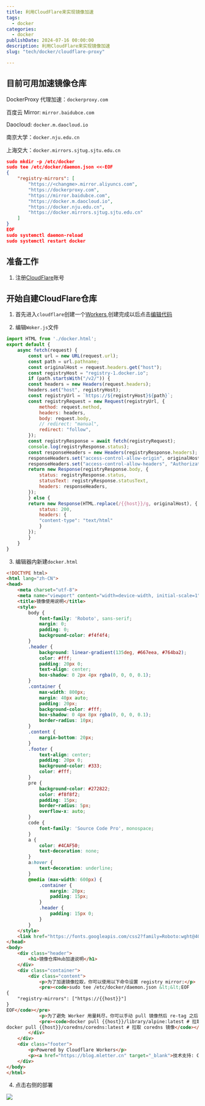 ```yaml
---
title: 利用CloudFlare来实现镜像加速
tags:
  - docker
categories:
  - docker
publishDate: 2024-07-16 00:00:00
description: 利用CloudFlare来实现镜像加速
slug: "tech/docker/cloudflare-proxy"

---
```



## 目前可用加速镜像仓库

DockerProxy 代理加速：`dockerproxy.com`

百度云 Mirror: `mirror.baidubce.com`

Daocloud: `docker.m.daocloud.io`

南京大学：`docker.nju.edu.cn`

上海交大：`docker.mirrors.sjtug.sjtu.edu.cn`

```json
sudo mkdir -p /etc/docker
sudo tee /etc/docker/daemon.json <<-EOF
{
    "registry-mirrors": [
        "https://<changme>.mirror.aliyuncs.com",
        "https://dockerproxy.com",
        "https://mirror.baidubce.com",
        "https://docker.m.daocloud.io",
        "https://docker.nju.edu.cn",
        "https://docker.mirrors.sjtug.sjtu.edu.cn"
    ]
}
EOF
sudo systemctl daemon-reload
sudo systemctl restart docker
```

## 准备工作

1. 注册[CloudFlare](https://www.cloudflare.com/zh-cn/)账号

## 开始自建CloudFlare仓库

1. 首先进入`cloudflare`创建一个[Workers](https://dash.cloudflare.com/c579b91fceeb4c0fd92690ee27753575/workers-and-pages/create/integration/678adf9e-89f8-4235-9530-d95a12851369/version/0.0.3/integrations-setup),创建完成以后点击[编辑代码](https://dash.cloudflare.com/c579b91fceeb4c0fd92690ee27753575/workers/services/edit/broken-wildflower-64b4/production)

2. 编辑`Woker.js`文件
```js
import HTML from './docker.html';
export default {
    async fetch(request) {
        const url = new URL(request.url);
        const path = url.pathname;
        const originalHost = request.headers.get("host");
        const registryHost = "registry-1.docker.io";
        if (path.startsWith("/v2/")) {
        const headers = new Headers(request.headers);
        headers.set("host", registryHost);
        const registryUrl = `https://${registryHost}${path}`;
        const registryRequest = new Request(registryUrl, {
            method: request.method,
            headers: headers,
            body: request.body,
            // redirect: "manual",
            redirect: "follow",
        });
        const registryResponse = await fetch(registryRequest);
        console.log(registryResponse.status);
        const responseHeaders = new Headers(registryResponse.headers);
        responseHeaders.set("access-control-allow-origin", originalHost);
        responseHeaders.set("access-control-allow-headers", "Authorization");
        return new Response(registryResponse.body, {
            status: registryResponse.status,
            statusText: registryResponse.statusText,
            headers: responseHeaders,
        });
        } else {
        return new Response(HTML.replace(/{{host}}/g, originalHost), {
            status: 200,
            headers: {
            "content-type": "text/html"
            }
        });
        }
    }
}
```
3. 编辑器内新建`docker.html`

```html
<!DOCTYPE html>
<html lang="zh-CN">
<head>
    <meta charset="utf-8">
    <meta name="viewport" content="width=device-width, initial-scale=1">
    <title>镜像使用说明</title>
    <style>
        body {
            font-family: 'Roboto', sans-serif;
            margin: 0;
            padding: 0;
            background-color: #f4f4f4;
        }
        .header {
            background: linear-gradient(135deg, #667eea, #764ba2);
            color: #fff;
            padding: 20px 0;
            text-align: center;
            box-shadow: 0 2px 4px rgba(0, 0, 0, 0.1);
        }
        .container {
            max-width: 800px;
            margin: 40px auto;
            padding: 20px;
            background-color: #fff;
            box-shadow: 0 4px 8px rgba(0, 0, 0, 0.1);
            border-radius: 10px;
        }
        .content {
            margin-bottom: 20px;
        }
        .footer {
            text-align: center;
            padding: 20px 0;
            background-color: #333;
            color: #fff;
        }
        pre {
            background-color: #272822;
            color: #f8f8f2;
            padding: 15px;
            border-radius: 5px;
            overflow-x: auto;
        }
        code {
            font-family: 'Source Code Pro', monospace;
        }
        a {
            color: #4CAF50;
            text-decoration: none;
        }
        a:hover {
            text-decoration: underline;
        }
        @media (max-width: 600px) {
            .container {
                margin: 20px;
                padding: 15px;
            }
            .header {
                padding: 15px 0;
            }
        }
    </style>
    <link href="https://fonts.googleapis.com/css2?family=Roboto:wght@400;700&family=Source+Code+Pro:wght@400;700&display=swap" rel="stylesheet">
</head>
<body>
    <div class="header">
        <h1>镜像仓库Hub加速说明</h1>
    </div>
    <div class="container">
        <div class="content">
            <p>为了加速镜像拉取，你可以使用以下命令设置 registry mirror:</p>
            <pre><code>sudo tee /etc/docker/daemon.json &lt;&lt;EOF
{
    "registry-mirrors": ["https://{{host}}"]
}
EOF</code></pre>
            <p>为了避免 Worker 用量耗尽，你可以手动 pull 镜像然后 re-tag 之后 push 至本地镜像仓库:</p>
            <pre><code>docker pull {{host}}/library/alpine:latest # 拉取 library 镜像
docker pull {{host}}/coredns/coredns:latest # 拉取 coredns 镜像</code></pre>
        </div>
    </div>
    <div class="footer">
        <p>Powered by Cloudflare Workers</p>
        <p><a href="https://blog.mletter.cn" target="_blank">技术支持: Cloudflare && 春日心动日记</a></p>
    </div>
</body>
</html>
```

4. 点击右侧的部署

![](https://img10.360buyimg.com/ddimg/jfs/t1/233201/20/20655/112966/66960dbeF94b73bb3/5187c6eda27a9525.jpg)